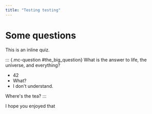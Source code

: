 ```yaml
---
title: "Testing testing"
---
```


# Some questions

This is an inline quiz.

<link rel="stylesheet" href="../mdbook-quiz/crates/mdbook-quiz/js/style.css">
<script src="../mdbook-quiz/crates/mdbook-quiz/js/quiz-embed.iife.js"></script>

::: {.mc-question #the_big_question}
What is the answer to life, the universe, and everything?

 - 42
 - What?
 - I don't understand.
 
Where's the tea?
:::

I hope you enjoyed that
